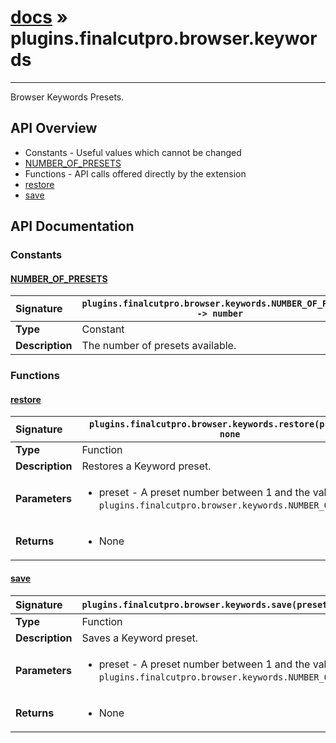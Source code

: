 # [docs](index.md) » plugins.finalcutpro.browser.keywords
---

Browser Keywords Presets.

## API Overview
* Constants - Useful values which cannot be changed
 * [NUMBER_OF_PRESETS](#number_of_presets)
* Functions - API calls offered directly by the extension
 * [restore](#restore)
 * [save](#save)

## API Documentation

### Constants

#### [NUMBER_OF_PRESETS](#number_of_presets)
| <span style="float: left;">**Signature**</span> | <span style="float: left;">`plugins.finalcutpro.browser.keywords.NUMBER_OF_PRESETS -> number` </span>                                                          |
| -----------------------------------------------------|---------------------------------------------------------------------------------------------------------|
| **Type**                                             | Constant                                                                                         |
| **Description**                                      | The number of presets available.                                                                                         |

### Functions

#### [restore](#restore)
| <span style="float: left;">**Signature**</span> | <span style="float: left;">`plugins.finalcutpro.browser.keywords.restore(preset) -> none` </span>                                                          |
| -----------------------------------------------------|---------------------------------------------------------------------------------------------------------|
| **Type**                                             | Function                                                                                         |
| **Description**                                      | Restores a Keyword preset.                                                                                         |
| **Parameters**                                       | <ul><li>preset - A preset number between 1 and the value of `plugins.finalcutpro.browser.keywords.NUMBER_OF_PRESETS`.</li></ul> |
| **Returns**                                          | <ul><li>None</li></ul>          |

#### [save](#save)
| <span style="float: left;">**Signature**</span> | <span style="float: left;">`plugins.finalcutpro.browser.keywords.save(preset) -> none` </span>                                                          |
| -----------------------------------------------------|---------------------------------------------------------------------------------------------------------|
| **Type**                                             | Function                                                                                         |
| **Description**                                      | Saves a Keyword preset.                                                                                         |
| **Parameters**                                       | <ul><li>preset - A preset number between 1 and the value of `plugins.finalcutpro.browser.keywords.NUMBER_OF_PRESETS`.</li></ul> |
| **Returns**                                          | <ul><li>None</li></ul>          |

